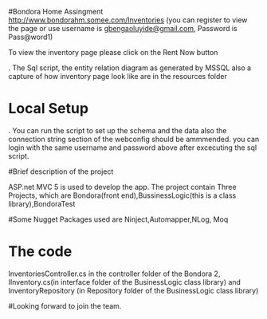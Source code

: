 
#Bondora Home Assingment 
http://www.bondorahm.somee.com/Inventories (you can register to view the page  or use username is gbengaoluyide@gmail.com, Password is Pass@word1) 

To view the inventory page please click on the Rent Now button

. The Sql script, the entity relation diagram as generated by MSSQL also a capture of how inventory page look like are in the resources folder 
# Local Setup
. You can run the script to set up the schema and the data also the connection string section of the webconfig should be ammmended.
you can login with the same username and password above after excecuting the sql script.

#Brief description of the project

ASP.net MVC 5 is used to develop the app.
The project contain Three Projects, which are Bondora(front end),BussinessLogic(this is a class library),BondoraTest

#Some Nugget Packages used are
Ninject,Automapper,NLog, Moq

# The code
InventoriesController.cs in the controller folder of the Bondora 2, IInventory.cs(in interface folder of the BusinessLogic class library) and InventoryRepository (in Repository folder of the BusinessLogic class library)


#Looking forward to join the team.
